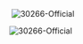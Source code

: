 <p>&nbsp;<img align="center" src="https://github-readme-stats.vercel.app/api?username=30266-Official&show_icons=true&theme=dracula&locale=en" alt="30266-Official" /></p>

<p><img align="center" src="https://github-readme-stats.vercel.app/api/top-langs?username=30266-Official&show_icons=true&theme=dracula&locale=en&layout=compact" alt="30266-Official" /></p>
